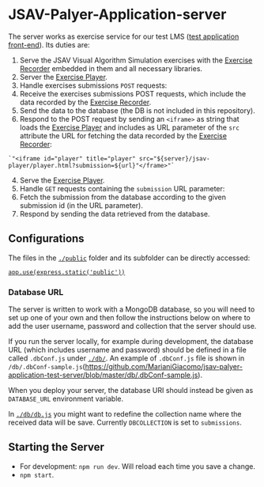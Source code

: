 # JSAV-Palyer-Application-server

The server works as exercise service for our test LMS ([test application front-end](https://github.com/MarianiGiacomo/jsav-player-application-test-app)). Its duties are:
1. Serve the JSAV Visual Algorithm Simulation exercises with the [Exercise Recorder](https://github.com/MarianiGiacomo/jsav-exercise-recorder) embedded in them and all necessary libraries.
2. Server the [Exercise Player](https://github.com/MarianiGiacomo/jsav-exercise-player).
3. Handle exercises submissions `POST` requests:
  1. Receive the exercises submissions POST requests, which include the data recorded by the [Exercise Recorder](https://github.com/MarianiGiacomo/jsav-exercise-recorder).
  2. Send the data to the database (the DB is not included in this repository).
  3. Respond to the POST request by sending an `<iframe>` as string that loads the [Exercise Player](https://github.com/MarianiGiacomo/jsav-exercise-player) and includes as URL parameter of the `src` attribute the URL for fetching the data recorded by the [Exercise Recorder](https://github.com/MarianiGiacomo/jsav-exercise-recorder):

    `"<iframe id="player" title="player" src="${server}/jsav-player/player.html?submission=${url}"</frame>"`
4. Serve the [Exercise Player](https://github.com/MarianiGiacomo/jsav-exercise-player).
5. Handle `GET` requests containing the `submission` URL parameter:
  1. Fetch the submission from the database according to the given submission id (in the URL parameter).
  2. Respond by sending the data retrieved from the database.

## Configurations
The files in the [`./public`](https://github.com/MarianiGiacomo/jsav-palyer-application-test-server/tree/master/public) folder and its subfolder can be directly accessed:

[`app.use(express.static('public'))`](https://github.com/MarianiGiacomo/jsav-palyer-application-test-server/blob/d5c4445d1a819b3b9aed6852822a16eb85a6726a/index.js#L35)

### Database URL
The server is written to work with a MongoDB database, so you will need to set up one of your own and then follow the instructions below on where to add the user username, password and collection that the server should use.

If you run the server locally, for example during development, the database URL (which includes username and password) should be defined in a file called `.dbConf.js` under [`./db/`](https://github.com/MarianiGiacomo/jsav-palyer-application-test-server/tree/master/db). An example of `.dbConf.js` file is shown in `/db/.dbConf-sample.js`(https://github.com/MarianiGiacomo/jsav-palyer-application-test-server/blob/master/db/.dbConf-sample.js).

When you deploy your server, the database URI should instead be given as `DATABASE_URL` environment variable.

In [`./db/db.js`](https://github.com/MarianiGiacomo/jsav-palyer-application-test-server/blob/master/db/db.js) you might want to redefine the collection name where the received data will be save. Currently `DBCOLLECTION` is set to `submissions`.

## Starting the Server
- For development: `npm run dev`. Will reload each time you save a change.
- `npm start`.
